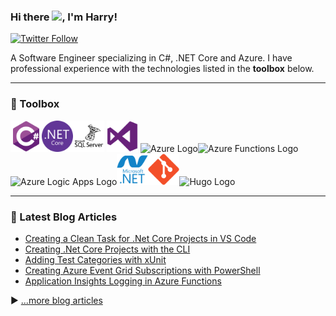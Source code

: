 ### Hi there <img src="https://raw.githubusercontent.com/MartinHeinz/MartinHeinz/master/wave.gif" width="30px">, I'm Harry!

 [![Twitter Follow](https://img.shields.io/twitter/follow/hbellamy?label=People%20following%20me%20on%20Twitter&style=social)](https://twitter.com/intent/follow?screen_name=hbellamy)

A Software Engineer specializing in C#, .NET Core and Azure. I have professional experience with the technologies listed in the **toolbox** below.

---

### 🧰 Toolbox

<img src="https://github.com/devicons/devicon/blob/master/icons/csharp/csharp-original.svg" Title="C#" alt="C# Logo" width="50" height="50"/><img src="https://github.com/devicons/devicon/blob/master/icons/dotnetcore/dotnetcore-original.svg" Title=".Net Core" alt=" Logo" width="50" height="50"/><img src="https://github.com/devicons/devicon/blob/master/icons/microsoftsqlserver/microsoftsqlserver-plain-wordmark.svg" Title="SQL Server" alt="SQL Server Logo" width="50" height="50"/> <img src="https://github.com/devicons/devicon/blob/master/icons/visualstudio/visualstudio-plain.svg" Title="Visual Studio" alt="Visual Studio Logo" width="50" height="50"/>
<img src="https://cdn.worldvectorlogo.com/logos/azure-1.svg" Title="Azure" alt="Azure Logo" width="50" height="50"/><img src="http://code.benco.io/icon-collection/azure-icons/Function-Apps.svg" Title="Azure Functions" alt="Azure Functions Logo" width="50" height="50"/><img src="http://code.benco.io/icon-collection/azure-icons/Logic-Apps.svg" title="Azure Logic Apps" alt="Azure Logic Apps Logo" width="50" height="50"/><img src="https://github.com/devicons/devicon/blob/master/icons/dot-net/dot-net-plain-wordmark.svg" Title=".Net Framework" alt=".NET Logo" width="50" height="50"/><img src="https://github.com/devicons/devicon/blob/master/icons/git/git-original.svg" Title="Git" alt="Git Logo" width="50" height="50"/><img src="https://upload.wikimedia.org/wikipedia/commons/a/af/Logo_of_Hugo_the_static_website_generator.svg" Title="Hugo" alt="Hugo Logo" width="50" height="50"/>

---

### 📘 Latest Blog Articles

<!-- BLOG-POST-LIST:START -->
- [Creating a Clean Task for .Net Core Projects in VS Code](https://harrybellamy.com/posts/creating-a-clean-task-for-dotnet-projects-in-vscode/)
- [Creating .Net Core Projects with the CLI](https://harrybellamy.com/posts/creating-dotnet-core-projects-with-the-command-line/)
- [Adding Test Categories with xUnit](https://harrybellamy.com/posts/adding-test-categories-with-xunit/)
- [Creating Azure Event Grid Subscriptions with PowerShell](https://harrybellamy.com/posts/creating-event-grid-subscriptions-with-powershell/)
- [Application Insights Logging in Azure Functions](https://harrybellamy.com/posts/application-insights-logging-in-azure-functions/)
<!-- BLOG-POST-LIST:END -->

▶ [...more blog articles](https://harrybellamy.com)
